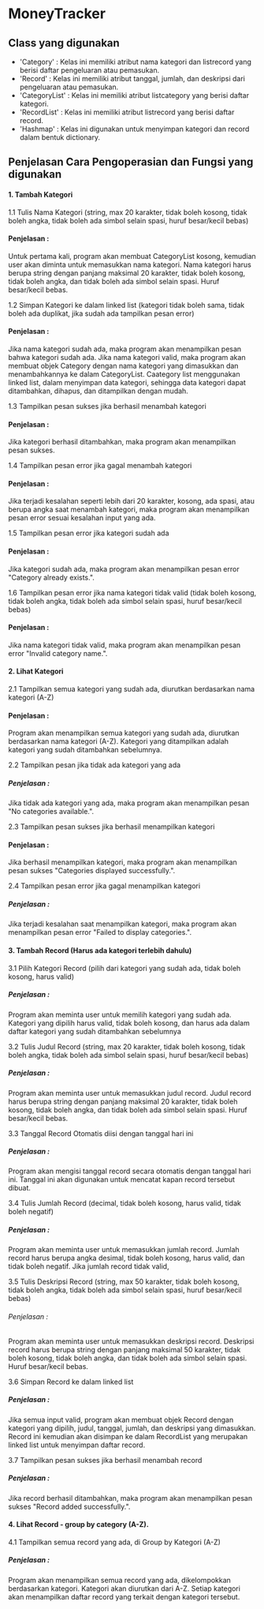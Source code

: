 # MoneyTracker
## Class yang digunakan
- 'Category' : Kelas ini memiliki atribut nama kategori dan listrecord yang berisi daftar pengeluaran atau pemasukan.
- 'Record' : Kelas ini memiliki atribut tanggal, jumlah, dan deskripsi dari pengeluaran atau pemasukan.
- 'CategoryList' : Kelas ini memiliki atribut listcategory yang berisi daftar kategori.
- 'RecordList' : Kelas ini memiliki atribut listrecord yang berisi daftar record.
- 'Hashmap' : Kelas ini digunakan untuk menyimpan kategori dan record dalam bentuk dictionary.

## Penjelasan Cara Pengoperasian dan Fungsi yang digunakan
#### 1. Tambah Kategori 
1.1 Tulis Nama Kategori (string, max 20 karakter, tidak boleh kosong, tidak boleh angka, tidak boleh ada simbol selain spasi, huruf besar/kecil bebas)
####	Penjelasan :
Untuk pertama kali, program akan membuat CategoryList kosong, kemudian user akan diminta untuk memasukkan nama kategori. Nama kategori harus berupa string dengan panjang maksimal 20 karakter, tidak boleh kosong, tidak boleh angka, dan tidak boleh ada simbol selain spasi. 
Huruf besar/kecil bebas. 

1.2 Simpan Kategori ke dalam linked list (kategori tidak boleh sama, tidak boleh ada duplikat, jika sudah ada tampilkan pesan error)
####	Penjelasan :
Jika nama kategori sudah ada, maka program akan menampilkan pesan bahwa kategori sudah ada. Jika nama kategori valid, maka program akan membuat objek Category dengan nama kategori yang dimasukkan dan menambahkannya ke dalam CategoryList.
Caategory list menggunakan linked list, dalam menyimpan data kategori, sehingga data kategori dapat ditambahkan, dihapus, dan ditampilkan dengan mudah.

1.3 Tampilkan pesan sukses jika berhasil menambah kategori
####	Penjelasan :
Jika kategori berhasil ditambahkan, maka program akan menampilkan pesan sukses.

1.4 Tampilkan pesan error jika gagal menambah kategori
####	Penjelasan :
Jika terjadi kesalahan seperti lebih dari 20 karakter, kosong, ada spasi, atau berupa angka saat menambah kategori, maka program akan menampilkan pesan error sesuai kesalahan input yang ada. 

1.5 Tampilkan pesan error jika kategori sudah ada
####	Penjelasan :
Jika kategori sudah ada, maka program akan menampilkan pesan error "Category already exists.".

1.6 Tampilkan pesan error jika nama kategori tidak valid (tidak boleh kosong, tidak boleh angka, tidak boleh ada simbol selain spasi, huruf besar/kecil bebas)
####	Penjelasan :
Jika nama kategori tidak valid, maka program akan menampilkan pesan error "Invalid category name.".

#### 2. Lihat Kategori
2.1 Tampilkan semua kategori yang sudah ada, diurutkan berdasarkan nama kategori (A-Z)
####	Penjelasan :
Program akan menampilkan semua kategori yang sudah ada, diurutkan berdasarkan nama kategori (A-Z). Kategori yang ditampilkan adalah kategori yang sudah ditambahkan sebelumnya.

2.2 Tampilkan pesan jika tidak ada kategori yang ada
#####	Penjelasan :
Jika tidak ada kategori yang ada, maka program akan menampilkan pesan "No categories available.".

2.3 Tampilkan pesan sukses jika berhasil menampilkan kategori
####	Penjelasan :
Jika berhasil menampilkan kategori, maka program akan menampilkan pesan sukses "Categories displayed successfully.".

2.4 Tampilkan pesan error jika gagal menampilkan kategori
#####	Penjelasan :
Jika terjadi kesalahan saat menampilkan kategori, maka program akan menampilkan pesan error "Failed to display categories.".

#### 3. Tambah Record (Harus ada kategori terlebih dahulu)
3.1 Pilih Kategori Record (pilih dari kategori yang sudah ada, tidak boleh kosong, harus valid)
#####	Penjelasan :
Program akan meminta user untuk memilih kategori yang sudah ada. Kategori yang dipilih harus valid, tidak boleh kosong, dan harus ada dalam daftar kategori yang sudah ditambahkan sebelumnya

3.2 Tulis Judul Record (string, max 20 karakter, tidak boleh kosong, tidak boleh angka, tidak boleh ada simbol selain spasi, huruf besar/kecil bebas)
#####	Penjelasan :
Program akan meminta user untuk memasukkan judul record. Judul record harus berupa string dengan panjang maksimal 20 karakter, tidak boleh kosong, tidak boleh angka, dan tidak boleh ada simbol selain spasi. Huruf besar/kecil bebas.

3.3 Tanggal Record Otomatis diisi dengan tanggal hari ini
#####	Penjelasan :
Program akan mengisi tanggal record secara otomatis dengan tanggal hari ini. Tanggal ini akan digunakan untuk mencatat kapan record tersebut dibuat.

3.4 Tulis Jumlah Record (decimal, tidak boleh kosong, harus valid, tidak boleh negatif)
#####	Penjelasan :
Program akan meminta user untuk memasukkan jumlah record. Jumlah record harus berupa angka desimal, tidak boleh kosong, harus valid, dan tidak boleh negatif. Jika jumlah record tidak valid,

3.5 Tulis Deskripsi Record (string, max 50 karakter, tidak boleh kosong, tidak boleh angka, tidak boleh ada simbol selain spasi, huruf besar/kecil bebas) 
######	Penjelasan :
Program akan meminta user untuk memasukkan deskripsi record. Deskripsi record harus berupa string dengan panjang maksimal 50 karakter, tidak boleh kosong, tidak boleh angka, dan tidak boleh ada simbol selain spasi. Huruf besar/kecil bebas.

3.6 Simpan Record ke dalam linked list
#####	Penjelasan :
Jika semua input valid, program akan membuat objek Record dengan kategori yang dipilih, judul, tanggal, jumlah, dan deskripsi yang dimasukkan. Record ini kemudian akan disimpan ke dalam RecordList yang merupakan linked list untuk menyimpan daftar record.

3.7 Tampilkan pesan sukses jika berhasil menambah record
#####	Penjelasan :
Jika record berhasil ditambahkan, maka program akan menampilkan pesan sukses "Record added successfully.".

#### 4. Lihat Record - group by category (A-Z).
4.1 Tampilkan semua record yang ada, di Group by Kategori (A-Z)
#####	Penjelasan :
Program akan menampilkan semua record yang ada, dikelompokkan berdasarkan kategori. Kategori akan diurutkan dari A-Z. Setiap kategori akan menampilkan daftar record yang terkait dengan kategori tersebut.
